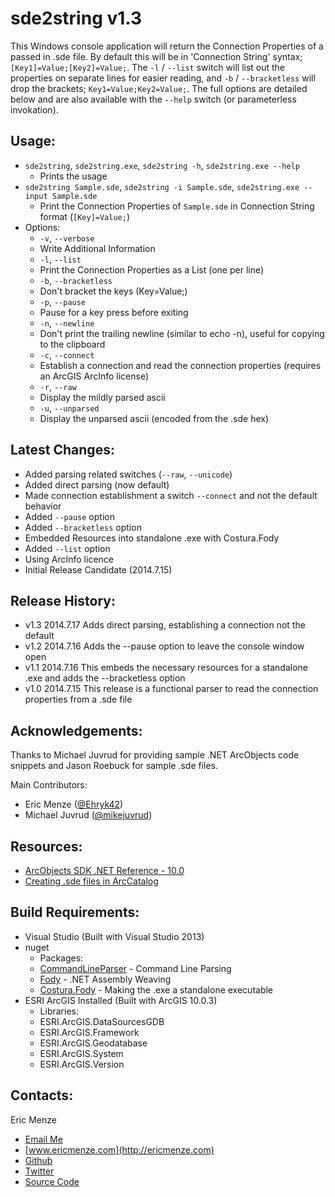 sde2string v1.3
===============

This Windows console application will return the Connection Properties of a passed in .sde file. By default this will be in 'Connection String' syntax; ``[Key1]=Value;[Key2]=Value;``. The ``-l`` / ``--list`` switch will list out the properties on separate lines for easier reading, and ``-b`` / ``--bracketless`` will drop the brackets; ``Key1=Value;Key2=Value;``. The full options are detailed below and are also available with the ``--help`` switch (or parameterless invokation).

Usage:
---
  - ``sde2string``, ``sde2string.exe``, ``sde2string -h``, ``sde2string.exe --help``
    - Prints the usage
  - ``sde2string Sample.sde``, ``sde2string -i Sample.sde``, ``sde2string.exe --input Sample.sde``
    - Print the Connection Properties of `Sample.sde` in Connection String format (``[Key]=Value;``)
  - Options:
    - ``-v``, ``--verbose``
    - Write Additional Information
    - ``-l``, ``--list``
    - Print the Connection Properties as a List (one per line)
    - ``-b``, ``--bracketless``
    - Don't bracket the keys (Key=Value;)
    - ``-p``, ``--pause``
    - Pause for a key press before exiting
    - ``-n``, ``--newline``
    - Don't print the trailing newline (similar to echo -n), useful for copying to the clipboard
    - ``-c``, ``--connect``
    - Establish a connection and read the connection properties (requires an ArcGIS ArcInfo license)
    - ``-r``, ``--raw``
    - Display the mildly parsed ascii
    - ``-u``, ``--unparsed``
    - Display the unparsed ascii (encoded from the .sde hex)

Latest Changes:
---
  - Added parsing related switches (``--raw``, ``--unicode``)
  - Added direct parsing (now default)
  - Made connection establishment a switch ``--connect`` and not the default behavior
  - Added ``--pause`` option
  - Added ``--bracketless`` option
  - Embedded Resources into standalone .exe with Costura.Fody
  - Added ``--list`` option
  - Using ArcInfo licence
  - Initial Release Candidate (2014.7.15)

Release History:
---
  - v1.3 2014.7.17 Adds direct parsing, establishing a connection not the default
  - v1.2 2014.7.16 Adds the --pause option to leave the console window open
  - v1.1 2014.7.16 This embeds the necessary resources for a standalone .exe and adds the --bracketless option
  - v1.0 2014.7.15 This release is a functional parser to read the connection properties from a .sde file

Acknowledgements:
---
Thanks to Michael Juvrud for providing sample .NET ArcObjects code snippets and Jason Roebuck for sample .sde files.

Main Contributors:
- Eric Menze ([@Ehryk42](https://twitter.com/Ehryk42))
- Michael Juvrud ([@mikejuvrud](https://twitter.com/mikejuvrud))

Resources:
---
  - [ArcObjects SDK .NET Reference - 10.0](http://help.arcgis.com/en/sdk/10.0/arcobjects_net/componenthelp/index.html#/Overview/001m00000039000000/)
  - [Creating .sde files in ArcCatalog](http://resources.arcgis.com/en/help/main/10.1/index.html#//0017000000pt000000)

Build Requirements:
---
  - Visual Studio (Built with Visual Studio 2013)
  - nuget
    - Packages:
    - [CommandLineParser](https://www.nuget.org/packages/CommandLineParser/) - Command Line Parsing
    - [Fody](https://www.nuget.org/packages/Fody/) - .NET Assembly Weaving
    - [Costura.Fody](https://www.nuget.org/packages/Costura.Fody/) - Making the .exe a standalone executable
  - ESRI ArcGIS Installed (Built with ArcGIS 10.0.3)
    - Libraries:
    - ESRI.ArcGIS.DataSourcesGDB
    - ESRI.ArcGIS.Framework
    - ESRI.ArcGIS.Geodatabase
    - ESRI.ArcGIS.System
    - ESRI.ArcGIS.Version

Contacts:
---
Eric Menze
  - [Email Me](mailto:rhaistlin+gh@gmail.com)
  - [www.ericmenze.com](http://ericmenze.com)
  - [Github](https://github.com/Ehryk)
  - [Twitter](https://twitter.com/Ehryk42)
  - [Source Code](https://github.com/Ehryk/sde2string)
